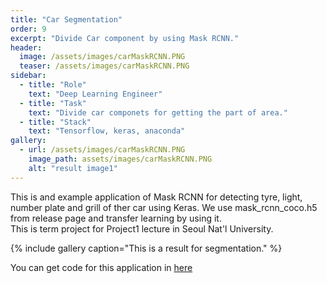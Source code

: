 ```yaml
---
title: "Car Segmentation"
order: 9
excerpt: "Divide Car component by using Mask RCNN."
header:
  image: /assets/images/carMaskRCNN.PNG
  teaser: /assets/images/carMaskRCNN.PNG
sidebar:
  - title: "Role"
    text: "Deep Learning Engineer"
  - title: "Task"
    text: "Divide car componets for getting the part of area."
  - title: "Stack"
    text: "Tensorflow, keras, anaconda"
gallery:
  - url: /assets/images/carMaskRCNN.PNG
    image_path: assets/images/carMaskRCNN.PNG
    alt: "result image1"
---
```


This is and example application of Mask RCNN for detecting tyre, light, number plate and grill of ther car using Keras. We use mask_rcnn_coco.h5 from release page and transfer learning by using it.  
This is term project for Project1 lecture in Seoul Nat'l University.

{% include gallery caption="This is a result for segmentation." %}

You can get code for this application in [here](https://github.com/2013-11390/splitCarCompByMaskRCNN)